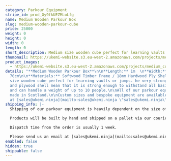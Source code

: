 ```yaml
---
category: Parkour Equipment
stripe_id: prod_Gy9fkUEZMLoLfg
name: Medium Wooden Parkour Box
slug: medium-wooden-parkour-cube
price: 25000
weight: 0
height: 0
width: 0
length: 0
short_description: Medium size wooden cube perfect for learning vaults or jumps.
thumbnail: https://ukemi-website.s3.eu-west-2.amazonaws.com/projects/medium_cube_thumbnail.jpg
product_images:
  - https://ukemi-website.s3.eu-west-2.amazonaws.com/projects/medium_cube_1.jpg
details: "**Medium Wooden Parkour Box**\n\n**Length:** 1m  \n**Width:** 1m  \n**Height:**
  70cm\n\n**Materials:** Softwood Timber Frame / 18mm Hardwood Ply Shell\n\nMedium
  size wooden cube perfect for learning vaults or jumps. he very strong timber frame
  and plywood shell mean that it is strong enough to withstand all basic Parkour movements
  and can handle a weight of up to 10 people.\n\nAll of our parkour equipment is hand
  made in Scotland.\n\nCustom sizes and bespoke equipment are available, email us
  at [sales@ukemi.ninja](mailto:sales@ukemi.ninja \"sales@ukemi.ninja\")."
shipping_info: |-
  Shipping of our parkour equipment is heavily dependent on the size of your order, we generate quotes separately. We will email you an invoice for the shipping and upon receipt of payment, we will send your items.

  Products will be built by hand and shipped on a pallet via our courier. We currently only offer this service within the UK and Europe.

  Dispatch time from the order is usually 1 week.

  Please send us an email at [sales@ukemi.ninja](mailto:sales@ukemi.ninja "sales@ukemi.ninja") if you have any questions regarding this process.
enabled: false
hidden: true
shippable: false
---
```

